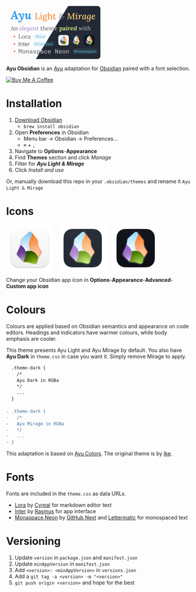 <img src="cover.png" alt="Ayu Light/Mirage: an elegant theme paired with Lora, Fira Code, and Iosevka Curly" width="256" />

**Ayu Obsidian** is an [Ayu](https://github.com/ayu-theme) adaptation for [Obsidian](https://obsidian.md/) paired with a font selection.

<a href="https://www.buymeacoffee.com/taronull" target="_blank">
	<img src="https://cdn.buymeacoffee.com/buttons/v2/default-yellow.png" alt="Buy Me A Coffee" height="60" />
</a>

# Installation

1. [Download Obsidian](https://obsidian.md/download)
	- `brew install obsidian`
2. Open **Preferences** in Obsidian
	- Menu bar -> Obsidian -> Preferences...
	- `⌘` + `,`
3. Navigate to **Options**-**Appearance**
4. Find **Themes** section and click _Manage_
5. Filter for ***Ayu Light & Mirage***
6. Click _Install and use_

Or, manually download this repo in your `.obsidian/themes` and rename it `Ayu Light & Mirage`

# Icons

<div style="display: flex; gap: 1rem">
	<img src="icons/light.png" alt="Ayu Light icon" width="128" />
	<img src="icons/mirage.png" alt="Ayu Mirage icon" width="128" />
	<img src="icons/dark.png" alt="Ayu Dark icon" width="128" />
</div>

Change your Obsidian app icon in **Options**-**Appearance**-**Advanced**-**Custom app icon**

# Colours

Colours are applied based on Obsidian semantics and appearance on code editors.
Headings and indicators have warmer colours, while body emphasis are cooler.

This theme presents Ayu Light and Ayu Mirage by default.
You also have **Ayu Dark** in `theme.css` in case you want it.
Simply remove Mirage to apply.

```diff
  .theme-dark {
    /*
    Ayu Dark in RGBa
    */
    ...
  }

- .theme-dark {
-   /*
-   Ayu Mirage in RGBa
-   */
-   ...
- }
```

This adaptation is based on [Ayu Colors](https://github.com/ayu-theme/ayu-colors). The original theme is by [Ike](https://dempfi.com/).

# Fonts

Fonts are included in the `theme.css` as data URLs.

- [Lora](http://cyreal.org/fonts/lora/) by [Cyreal](http://cyreal.org/) for markdown editor text
- [Inter](https://rsms.me/inter/) by [Rasmus](https://rsms.me/) for app interface
- [Monaspace Neon](https://monaspace.githubnext.com) by [GitHub Next](https://githubnext.com/) and [Lettermatic](https://lettermatic.com/) for monospaced text

# Versioning

1. Update `version` in `package.json` and `manifest.json`
2. Update `minAppVersion` in `manifest.json`
3. Add `<version>: <minAppVersion>` in `versions.json`
4. Add a `git tag -a <version> -m "<version>"`
5. `git push origin <version>` and hope for the best
